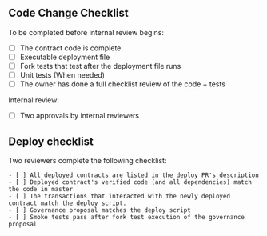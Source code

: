 ## Code Change Checklist

To be completed before internal review begins:

- [ ]  The contract code is complete
- [ ]  Executable deployment file
- [ ]  Fork tests that test after the deployment file runs
- [ ]  Unit tests (When needed)
- [ ]  The owner has done a full checklist review of the code + tests

Internal review:

- [ ] Two approvals by internal reviewers


## Deploy checklist

Two reviewers complete the following checklist:

```
- [ ] All deployed contracts are listed in the deploy PR's description
- [ ] Deployed contract's verified code (and all dependencies) match the code in master
- [ ] The transactions that interacted with the newly deployed contract match the deploy script.
- [ ] Governance proposal matches the deploy script
- [ ] Smoke tests pass after fork test execution of the governance proposal
```

